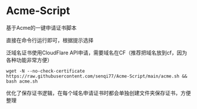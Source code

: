 # Acme-Script
基于Acme的一键申请证书脚本

直接在命令行运行即可，根据提示选择

泛域名证书使用CloudFlare API申请，需要域名在CF（推荐把域名放到cf，因为各种功能非常方便）

```shell
wget -N --no-check-certificate https://raw.githubusercontent.com/senqi77/Acme-Script/main/acme.sh && bash acme.sh
```

优化了保存证书逻辑，在每个域名申请证书时都会单独创建文件夹保存证书，方便整理
